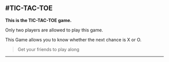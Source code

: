 #TIC-TAC-TOE
---

**This is the TIC-TAC-TOE game.**


Only two players are allowed to play this game.


This Game allows you to know whether the next chance is X or O.

> Get your friends to play along

---
